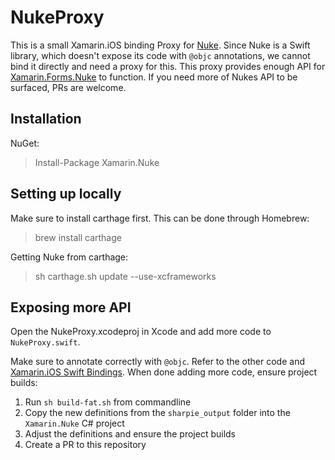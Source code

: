 # NukeProxy

This is a small Xamarin.iOS binding Proxy for [Nuke][nuke]. Since Nuke is a Swift library, which doesn't expose its code with `@objc` annotations, we cannot bind it directly and need a proxy for this.
This proxy provides enough API for [Xamarin.Forms.Nuke][xformsnuke] to function. If you need more of Nukes API to be surfaced, PRs are welcome.

## Installation

NuGet:

> Install-Package Xamarin.Nuke

## Setting up locally

Make sure to install carthage first. This can be done through Homebrew:

> brew install carthage

Getting Nuke from carthage:

> sh carthage.sh update --use-xcframeworks

## Exposing more API

Open the NukeProxy.xcodeproj in Xcode and add more code to `NukeProxy.swift`.

Make sure to annotate correctly with `@objc`. Refer to the other code and [Xamarin.iOS Swift Bindings][bindings]. When done adding more code, ensure project builds:

1. Run `sh build-fat.sh` from commandline
2. Copy the new definitions from the `sharpie_output` folder into the `Xamarin.Nuke` C# project
3. Adjust the definitions and ensure the project builds
4. Create a PR to this repository

[nuke]:https://github.com/kean/Nuke
[xformsnuke]:https://github.com/roubachof/Xamarin.Forms.Nuke
[bindings]:https://docs.microsoft.com/en-us/xamarin/ios/platform/binding-swift/walkthrough
